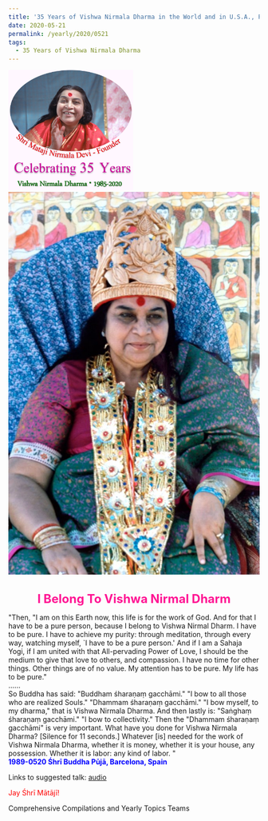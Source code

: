 ```yaml
---
title: '35 Years of Vishwa Nirmala Dharma in the World and in U.S.A., Post 8'
date: 2020-05-21
permalink: /yearly/2020/0521
tags:
  - 35 Years of Vishwa Nirmala Dharma
---
```


<div style="text-align: left"><img src="/images/Celebrating35YearsVishwaNirmalaDharma.png" width="250" /></div>

<div style="text-align: center"><img src="/images/image440.png" /></div>

<br>
<p style="color:DeepPink; text-align:center">
<font size="+2"><b>I Belong To Vishwa Nirmal Dharm</b><br></font>
</p>

<p>
"Then, "I am on this Earth now, this life is for the work of God. And for that I have to be a pure person, because I belong to Vishwa Nirmal Dharm. I have to be pure. I have to achieve my purity: through meditation, through every way, watching myself, `I have to be a pure person.' And if I am a Sahaja Yogi, if I am united with that All-pervading Power of Love, I should be the medium to give that love to others, and compassion. I have no time for other things. Other things are of no value. My attention has to be pure. My life has to be pure."<br>
......<br>
So Buddha has said: "Buddham śharaṇaṃ gacchāmi." "I bow to all those who are realized Souls." "Dhammam śharaṇaṃ gacchāmi." "I bow myself, to my dharma," that is Vishwa Nirmala Dharma. And then lastly is: "Saṅghaṃ śharaṇaṃ gacchāmi." "I bow to collectivity."<br<
......<br>
Then the "Dhammam śharaṇaṃ gacchāmi" is very important. What have you done for Vishwa Nirmala Dharma? [Silence for 11 seconds.] Whatever [is] needed for the work of Vishwa Nirmala Dharma, whether it is money, whether it is your house, any possession. Whether it is labor: any kind of labor. "<br>
<font color="blue"><b>1989-0520 Śhrī Buddha Pūjā, Barcelona, Spain</b></font><br>
</p>

Links to suggested talk: <a href="https://soundcloud.com/nirmala-vidya-portal/1989-0520-1-buddha_puja-1-wav"> audio</a><br>

<p style="color:red;">Jay Śhrī Mātājī!<br></p>

Comprehensive Compilations and Yearly Topics Teams